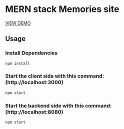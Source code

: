 # MERN stack Memories site

[VIEW DEMO](https://mern-memories.vercel.app/)

## Usage

### Install Dependencies

```bash
npm install
```

### Start the client side with this command: (http://localhost:3000)

```bash
npm start
```

### Start the backend side with this command: (http://localhost:8080)

```bash
npm start
```
